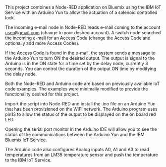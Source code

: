 This project combines a Node-RED application on Bluemix using the IBM IoT Service with an Arduino Yun to allow the actuation of a solenoid controlled lock.

The incoming e-mail node in Node-RED reads e-mail coming to the account user@gmail.com (change to your
desired account). A switch node searched the incoming e-mail for an Access Code (change the Access Code and optionally
add more Access Codes).

If the Access Code is found in the e-mail, the system sends a message to the Arduino Yun to turn ON the desired output. The output is signal to the Arduino is in the ON state for a time set by the delay node, currently 3 seconds. You can control the duration of the output ON time by modifying the delay node.

Both the Node-RED and Arduino code are based on previously available IoT code examples. The examples were minimally
modified to provide the functionality desired for this project.

Import the script into Node-RED and install the .ino file on an Arduino Yun that has been provisioned on the
WiFi network. The Arduino program uses pin13 to allow the status of the output to be displayed on the
on board red LED.

Opening the serial port monitor in the Arduino IDE will allow you to see the status of the communications
between the Arduino Yun and the IBM Bluemix IoT Service.

The Arduino code also configures Analog inputs A0, A1 and A3 to read temperatures from an LM35 temperature sensor
and push the temperature to the IBM IoT Service.



